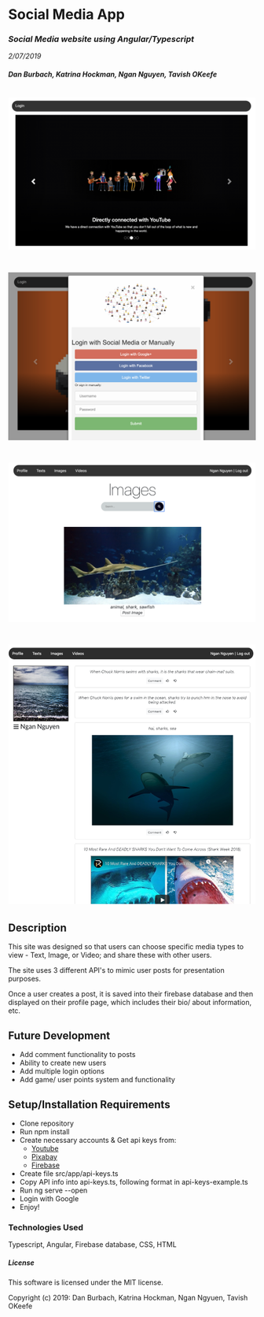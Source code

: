 
# **Social Media App**

### _Social Media website using Angular/Typescript_
  _2/07/2019_

##### _Dan Burbach, Katrina Hockman, Ngan Nguyen, Tavish OKeefe_
# ![demo](src/assets/images/login.png)
# ![demo](src/assets/images/firebase.png)
# ![demo](src/assets/images/imagesearch.png)
# ![demo](src/assets/images/feed.png)

## __Description__

  This site was designed so that users can choose specific media types to view - Text, Image, or Video; and share these with other users.

  The site uses 3 different API's to mimic user posts for presentation purposes.

  Once a user creates a post, it is saved into their firebase database and then displayed on their profile page, which includes their bio/ about information, etc.

## __Future Development__
  * Add comment functionality to posts
  * Ability to create new users
  * Add multiple login options
  * Add game/ user points system and functionality


## __Setup/Installation Requirements__

  * Clone repository
  * Run npm install
  * Create necessary accounts & Get api keys from:
    * [Youtube](https://developers.google.com/youtube/)
    * [Pixabay](https://pixabay.com/api/docs/)
    * [Firebase](https://firebase.google.com/)
  * Create file src/app/api-keys.ts
  * Copy API info into api-keys.ts, following format in api-keys-example.ts
  * Run ng serve --open
  * Login with Google
  * Enjoy!



### __Technologies Used__

  Typescript, Angular, Firebase database, CSS, HTML

##### License

  This software is licensed under the MIT license.

  Copyright (c) 2019: Dan Burbach, Katrina Hockman, Ngan Ngyuen, Tavish OKeefe

